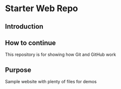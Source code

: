 # Starter Web Repo

## Introduction

## How to continue


This repository is for showing how Git and GitHub work

## Purpose

Sample website with plenty of files for demos